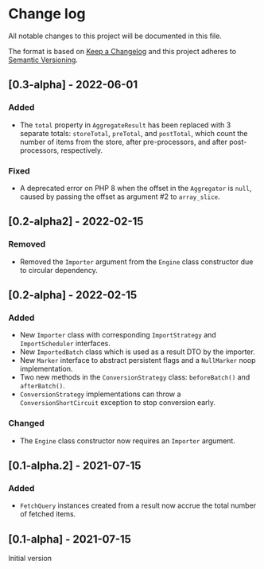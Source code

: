 # Change log
All notable changes to this project will be documented in this file.

The format is based on [Keep a Changelog](http://keepachangelog.com/)
and this project adheres to [Semantic Versioning](http://semver.org/).

## [0.3-alpha] - 2022-06-01
### Added
* The `total` property in `AggregateResult` has been replaced with 3 separate totals: `storeTotal`, `preTotal`, and
  `postTotal`, which count the number of items from the store, after pre-processors, and after post-processors,
  respectively.

### Fixed
* A deprecated error on PHP 8 when the offset in the `Aggregator` is `null`, caused by passing the offset as argument #2
  to `array_slice`.

## [0.2-alpha2] - 2022-02-15
### Removed
* Removed the `Importer` argument from the `Engine` class constructor due to circular dependency.

## [0.2-alpha] - 2022-02-15
### Added
* New `Importer` class with corresponding `ImportStrategy` and `ImportScheduler` interfaces.
* New `ImportedBatch` class which is used as a result DTO by the importer.
* New `Marker` interface to abstract persistent flags and a `NullMarker` noop implementation.
* Two new methods in the `ConversionStrategy` class: `beforeBatch()` and `afterBatch()`.
* `ConversionStrategy` implementations can throw a `ConversionShortCircuit` exception to stop conversion early.

### Changed
* The `Engine` class constructor now requires an `Importer` argument.

## [0.1-alpha.2] - 2021-07-15
### Added
* `FetchQuery` instances created from a result now accrue the total number of fetched items.

## [0.1-alpha] - 2021-07-15
Initial version

